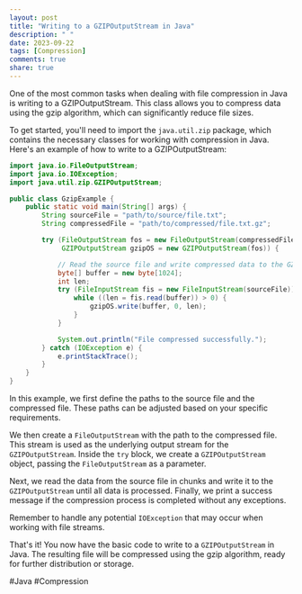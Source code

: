 ```yaml
---
layout: post
title: "Writing to a GZIPOutputStream in Java"
description: " "
date: 2023-09-22
tags: [Compression]
comments: true
share: true
---
```


One of the most common tasks when dealing with file compression in Java is writing to a GZIPOutputStream. This class allows you to compress data using the gzip algorithm, which can significantly reduce file sizes.

To get started, you'll need to import the `java.util.zip` package, which contains the necessary classes for working with compression in Java. Here's an example of how to write to a GZIPOutputStream:

```java
import java.io.FileOutputStream;
import java.io.IOException;
import java.util.zip.GZIPOutputStream;

public class GzipExample {
    public static void main(String[] args) {
        String sourceFile = "path/to/source/file.txt";
        String compressedFile = "path/to/compressed/file.txt.gz";

        try (FileOutputStream fos = new FileOutputStream(compressedFile);
             GZIPOutputStream gzipOS = new GZIPOutputStream(fos)) {

            // Read the source file and write compressed data to the GZIPOutputStream
            byte[] buffer = new byte[1024];
            int len;
            try (FileInputStream fis = new FileInputStream(sourceFile)) {
                while ((len = fis.read(buffer)) > 0) {
                    gzipOS.write(buffer, 0, len);
                }
            }

            System.out.println("File compressed successfully.");
        } catch (IOException e) {
            e.printStackTrace();
        }
    }
}
```

In this example, we first define the paths to the source file and the compressed file. These paths can be adjusted based on your specific requirements.

We then create a `FileOutputStream` with the path to the compressed file. This stream is used as the underlying output stream for the `GZIPOutputStream`. Inside the `try` block, we create a `GZIPOutputStream` object, passing the `FileOutputStream` as a parameter.

Next, we read the data from the source file in chunks and write it to the `GZIPOutputStream` until all data is processed. Finally, we print a success message if the compression process is completed without any exceptions.

Remember to handle any potential `IOException` that may occur when working with file streams.

That's it! You now have the basic code to write to a `GZIPOutputStream` in Java. The resulting file will be compressed using the gzip algorithm, ready for further distribution or storage.

#Java #Compression
